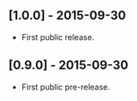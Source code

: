 ## [1.0.0] - 2015-09-30

- First public release.

## [0.9.0] - 2015-09-30

- First public pre-release.
